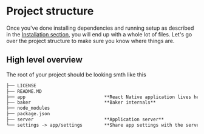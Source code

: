 # Project structure

Once you've done installing dependencies and running setup as described in the [Installation section](/gettingstarted/installation.md), you will end up with a whole lot of files. Let's go over the project structure to make sure you know where things are.

## High level overview

The root of your project should be looking smth like this

```markdown
├── LICENSE
├── README.MD
├── app                             **React Native application lives here**   
├── baker                           **Baker internals** 
├── node_modules
├── package.json
├── server                          **Application server**
└── settings -> app/settings        **Share app settings with the server** 
```